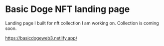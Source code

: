 # Basic Doge NFT landing page

Landing page I built for nft collection I am working on. Collection is coming soon.

https://basicdogeweb3.netlify.app/
